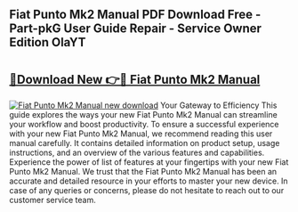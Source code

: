 ## Fiat Punto Mk2 Manual PDF Download Free - Part-pkG User Guide Repair - Service Owner Edition OlaYT

# <h2><a href="http://cf25347.oget.top/?id=Fiat+Punto+Mk2+Manual">🔗Download New 👉🔴 Fiat Punto Mk2 Manual</a></h2>

[![Fiat Punto Mk2 Manual new download](https://i.imgur.com/5g1atiW.png)](http://cf25347.oget.top/?id=Fiat+Punto+Mk2+Manual)
Your Gateway to Efficiency This guide explores the ways your new Fiat Punto Mk2 Manual can streamline your workflow and boost productivity. To ensure a successful experience with your new Fiat Punto Mk2 Manual, we recommend reading this user manual carefully. It contains detailed information on product setup, usage instructions, and an overview of the various features and capabilities. Experience the power of list of features at your fingertips with your new Fiat Punto Mk2 Manual. We trust that the Fiat Punto Mk2 Manual has been an accurate and detailed resource in your efforts to master your new device. In case of any queries or concerns, please do not hesitate to reach out to our customer service team.
